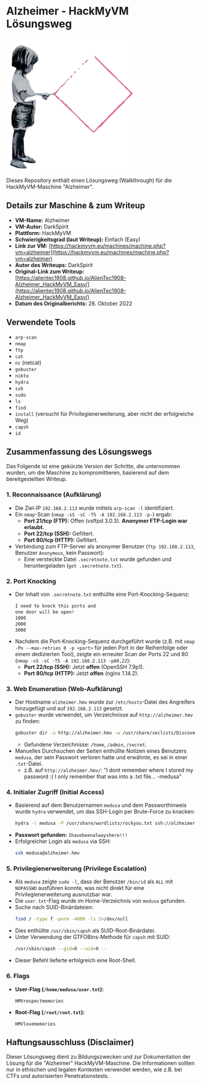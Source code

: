 # Alzheimer - HackMyVM Lösungsweg

![Alzheimer VM Icon](Alzheimer.png)

Dieses Repository enthält einen Lösungsweg (Walkthrough) für die HackMyVM-Maschine "Alzheimer".

## Details zur Maschine & zum Writeup

*   **VM-Name:** Alzheimer
*   **VM-Autor:** DarkSpirit
*   **Plattform:** HackMyVM
*   **Schwierigkeitsgrad (laut Writeup):** Einfach (Easy)
*   **Link zur VM:** [https://hackmyvm.eu/machines/machine.php?vm=alzheimer](https://hackmyvm.eu/machines/machine.php?vm=alzheimer)
*   **Autor des Writeups:** DarkSpirit
*   **Original-Link zum Writeup:** [https://alientec1908.github.io/AlienTec1908-Alzheimer_HackMyVM_Easy/](https://alientec1908.github.io/AlienTec1908-Alzheimer_HackMyVM_Easy/)
*   **Datum des Originalberichts:** 28. Oktober 2022

## Verwendete Tools

*   `arp-scan`
*   `nmap`
*   `ftp`
*   `cat`
*   `nc` (netcat)
*   `gobuster`
*   `nikto`
*   `hydra`
*   `ssh`
*   `sudo`
*   `ls`
*   `find`
*   `install` (versucht für Privilegienerweiterung, aber nicht der erfolgreiche Weg)
*   `capsh`
*   `id`

## Zusammenfassung des Lösungswegs

Das Folgende ist eine gekürzte Version der Schritte, die unternommen wurden, um die Maschine zu kompromittieren, basierend auf dem bereitgestellten Writeup.

### 1. Reconnaissance (Aufklärung)

*   Die Ziel-IP `192.168.2.113` wurde mittels `arp-scan -l` identifiziert.
*   Ein `nmap`-Scan (`nmap -sS -sC -T5 -A 192.168.2.113 -p-`) ergab:
    *   **Port 21/tcp (FTP):** Offen (vsftpd 3.0.3). **Anonymer FTP-Login war erlaubt.**
    *   **Port 22/tcp (SSH):** Gefiltert.
    *   **Port 80/tcp (HTTP):** Gefiltert.
*   Verbindung zum FTP-Server als anonymer Benutzer (`ftp 192.168.2.113`, Benutzer `Anonymous`, kein Passwort):
    *   Eine versteckte Datei `.secretnote.txt` wurde gefunden und heruntergeladen (`get .secretnote.txt`).

### 2. Port Knocking

*   Der Inhalt von `.secretnote.txt` enthüllte eine Port-Knocking-Sequenz:
    ```
    I need to knock this ports and
    one door will be open!
    1000
    2000
    3000
    ```
*   Nachdem die Port-Knocking-Sequenz durchgeführt wurde (z.B. mit `nmap -Pn --max-retries 0 -p <port>` für jeden Port in der Reihenfolge oder einem dedizierten Tool), zeigte ein erneuter Scan der Ports 22 und 80 (`nmap -sS -sC -T5 -A 192.168.2.113 -p80,22`):
    *   **Port 22/tcp (SSH):** Jetzt **offen** (OpenSSH 7.9p1).
    *   **Port 80/tcp (HTTP):** Jetzt **offen** (nginx 1.14.2).

### 3. Web Enumeration (Web-Aufklärung)

*   Der Hostname `alzheimer.hmv` wurde zur `/etc/hosts`-Datei des Angreifers hinzugefügt und auf `192.168.2.113` gesetzt.
*   `gobuster` wurde verwendet, um Verzeichnisse auf `http://alzheimer.hmv` zu finden:
    ```bash
    gobuster dir -u http://alzheimer.hmv -w /usr/share/seclists/Discovery/Web-Content/directory-list-2.3-medium.txt -e -x html,txt
    ```
    *   Gefundene Verzeichnisse: `/home`, `/admin`, `/secret`.
*   Manuelles Durchsuchen der Seiten enthüllte Notizen eines Benutzers `medusa`, der sein Passwort verloren hatte und erwähnte, es sei in einer `.txt`-Datei.
    *   z.B. auf `http://alzheimer.hmv/`: "I dont remember where I stored my password :( I only remember that was into a .txt file... -medusa"

### 4. Initialer Zugriff (Initial Access)

*   Basierend auf dem Benutzernamen `medusa` und dem Passworthinweis wurde `hydra` verwendet, um das SSH-Login per Brute-Force zu knacken:
    ```bash
    hydra -l medusa -P /usr/share/wordlists/rockyou.txt ssh://alzheimer.hmv -I -T 64
    ```
*   **Passwort gefunden:** `Ihavebeenalwayshere!!!`
*   Erfolgreicher Login als `medusa` via SSH:
    ```bash
    ssh medusa@alzheimer.hmv
    ```

### 5. Privilegienerweiterung (Privilege Escalation)

*   Als `medusa` zeigte `sudo -l`, dass der Benutzer `/bin/id` als `ALL` mit `NOPASSWD` ausführen konnte, was nicht direkt für eine Privilegienerweiterung ausnutzbar war.
*   Die `user.txt`-Flag wurde im Home-Verzeichnis von `medusa` gefunden.
*   Suche nach SUID-Binärdateien:
    ```bash
    find / -type f -perm -4000 -ls 2>/dev/null
    ```
*   Dies enthüllte `/usr/sbin/capsh` als SUID-Root-Binärdatei.
*   Unter Verwendung der GTFOBins-Methode für `capsh` mit SUID:
    ```bash
    /usr/sbin/capsh --gid=0 --uid=0 --
    ```
*   Dieser Befehl lieferte erfolgreich eine Root-Shell.

### 6. Flags

*   **User-Flag (`/home/medusa/user.txt`):**
    ```
    HMVrespectmemories
    ```
*   **Root-Flag (`/root/root.txt`):**
    ```
    HMVlovememories
    ```

## Haftungsausschluss (Disclaimer)

Dieser Lösungsweg dient zu Bildungszwecken und zur Dokumentation der Lösung für die "Alzheimer" HackMyVM-Maschine. Die Informationen sollten nur in ethischen und legalen Kontexten verwendet werden, wie z.B. bei CTFs und autorisierten Penetrationstests.
